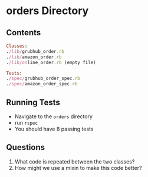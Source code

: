 # orders Directory

## Contents

```ruby
Classes:
./lib/grubhub_order.rb
./lib/amazon_order.rb
./lib/online_order.rb (empty file)

Tests:
./spec/grubhub_order_spec.rb
./spec/amazon_order_spec.rb
```

## Running Tests

* Navigate to the `orders` directory
* run `rspec`
* You should have 8 passing tests

## Questions

  1. What code is repeated between the two classes?
  1. How might we use a mixin to make this code better?
